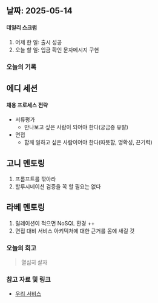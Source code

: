 ## 날짜: 2025-05-14

#### 데일리 스크럼
1. 어제 한 일: 출시 성공
2. 오늘 할 일: 입금 확인 문자메시지 구현

### 오늘의 기록
## 에디 세션
#### 채용 프로세스 전략
- 서류평가
	- 만나보고 싶은 사람이 되어야 한다(궁금증 유발)
- 면접
	- 함께 일하고 싶은 사람이어야 한다(따뜻함, 명확성, 끈기력)

## 고니 멘토링
1. 프롬프트를 깎아라
2. 할루시네이션 검증을 꼭 할 필요는 없다

## 라베 멘토링
1. 릴레이션이 적으면 NoSQL 환경 ++
2. 면접 대비 서비스 아키텍처에 대한 근거를 몸에 새길 것


### 오늘의 회고
> 열심히 살자

### 참고 자료 및 링크
- [우리 서비스](https://moongsan.com/)